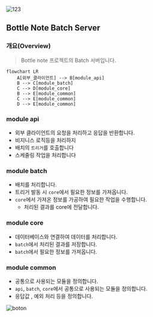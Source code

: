 ![123](https://github.com/user-attachments/assets/a6256292-33d9-4801-9b9d-78f11d9dea13)

## Bottle Note Batch Server

### 개요(Overview)

> Bottle note 프로젝트의 Batch 서버입니다.

```mermaid
flowchart LR
    A[외부_클라이언트] --> B[module_api]
    B --> C[module_batch]
    C --> D[module_core]
    B --> E[module_common]
    C --> E[module_common]
    D --> E[module_common]
```

### module api

- 외부 클라이언트의 요청을 처리하고 응답을 반환합니다.
- 비지니스 로직등을 처리하지
- 배치의 `트리거`를 호출합니다
- 스케줄링 작업을 처리합니다

### module batch

- 배치를 처리합니다.
- 트리거 발동 시 `core`에서 필요한 정보를 가져옵니다.
- `core`에서 가져온 정보를 가공하여 필요한 작업을 수행합니다.
    - 처리된 결과를 core에 전달합니다.

### module core

- 데이터베이스와 연결하여 데이터를 처리합니다.
- `batch`에서 처리된 결과를 저장합니다.
- `batch`에서 필요한 정보를 가져옵니다.

### module common

- 공통으로 사용되는 모듈을 정의합니다.
- `api`, `batch`, `core`에서 공통으로 사용되는 모듈을 정의합니다.
- 응답값 , 예외 처리 등을 정의합니다.

![boton](https://github.com/user-attachments/assets/50bf121a-fb97-46d6-9d1f-6e56858363c1)
